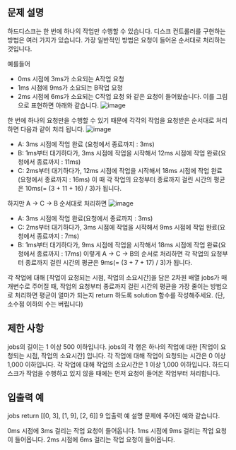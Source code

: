 ## 문제 설명
하드디스크는 한 번에 하나의 작업만 수행할 수 있습니다. 디스크 컨트롤러를 구현하는 방법은 여러 가지가 있습니다. 가장 일반적인 방법은 요청이 들어온 순서대로 처리하는 것입니다.

예를들어

- 0ms 시점에 3ms가 소요되는 A작업 요청
- 1ms 시점에 9ms가 소요되는 B작업 요청
- 2ms 시점에 6ms가 소요되는 C작업 요청
와 같은 요청이 들어왔습니다. 이를 그림으로 표현하면 아래와 같습니다.
![image](https://user-images.githubusercontent.com/64246267/117947670-6696a580-b34b-11eb-9e6c-96f24c2fecae.png)


한 번에 하나의 요청만을 수행할 수 있기 때문에 각각의 작업을 요청받은 순서대로 처리하면 다음과 같이 처리 됩니다.
![image](https://user-images.githubusercontent.com/64246267/117947711-6eeee080-b34b-11eb-9222-6ce47faa9a66.png)

- A: 3ms 시점에 작업 완료 (요청에서 종료까지 : 3ms)
- B: 1ms부터 대기하다가, 3ms 시점에 작업을 시작해서 12ms 시점에 작업 완료(요청에서 종료까지 : 11ms)
- C: 2ms부터 대기하다가, 12ms 시점에 작업을 시작해서 18ms 시점에 작업 완료(요청에서 종료까지 : 16ms)
이 때 각 작업의 요청부터 종료까지 걸린 시간의 평균은 10ms(= (3 + 11 + 16) / 3)가 됩니다.

하지만 A → C → B 순서대로 처리하면
![image](https://user-images.githubusercontent.com/64246267/117947729-71e9d100-b34b-11eb-93b4-7f1f254da11e.png)

- A: 3ms 시점에 작업 완료(요청에서 종료까지 : 3ms)
- C: 2ms부터 대기하다가, 3ms 시점에 작업을 시작해서 9ms 시점에 작업 완료(요청에서 종료까지 : 7ms)
- B: 1ms부터 대기하다가, 9ms 시점에 작업을 시작해서 18ms 시점에 작업 완료(요청에서 종료까지 : 17ms)
이렇게 A → C → B의 순서로 처리하면 각 작업의 요청부터 종료까지 걸린 시간의 평균은 9ms(= (3 + 7 + 17) / 3)가 됩니다.

각 작업에 대해 [작업이 요청되는 시점, 작업의 소요시간]을 담은 2차원 배열 jobs가 매개변수로 주어질 때, 작업의 요청부터 종료까지 걸린 시간의 평균을 가장 줄이는 방법으로 처리하면 평균이 얼마가 되는지 return 하도록 solution 함수를 작성해주세요. (단, 소수점 이하의 수는 버립니다)

## 제한 사항
jobs의 길이는 1 이상 500 이하입니다.
jobs의 각 행은 하나의 작업에 대한 [작업이 요청되는 시점, 작업의 소요시간] 입니다.
각 작업에 대해 작업이 요청되는 시간은 0 이상 1,000 이하입니다.
각 작업에 대해 작업의 소요시간은 1 이상 1,000 이하입니다.
하드디스크가 작업을 수행하고 있지 않을 때에는 먼저 요청이 들어온 작업부터 처리합니다.
## 입출력 예
jobs	return
[[0, 3], [1, 9], [2, 6]]	9
입출력 예 설명
문제에 주어진 예와 같습니다.

0ms 시점에 3ms 걸리는 작업 요청이 들어옵니다.
1ms 시점에 9ms 걸리는 작업 요청이 들어옵니다.
2ms 시점에 6ms 걸리는 작업 요청이 들어옵니다.
